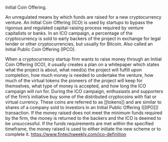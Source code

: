 Initial Coin Offering.

An unregulated means by which funds are raised for a new cryptocurrency venture. An Initial Coin Offering (ICO) is used by startups to bypass the rigorous and regulated capital-raising process required by venture capitalists or banks. In an ICO campaign, a percentage of the cryptocurrency is sold to early backers of the project in exchange for legal tender or other cryptocurrencies, but usually for Bitcoin. Also called an Initial Public Coin Offering (IPCO).

When a cryptocurrency startup firm wants to raise money through an Initial Coin Offering (ICO), it usually creates a plan on a whitepaper which states what the project is about, what need(s) the project will fulfill upon completion, how much money is needed to undertake the venture, how much of the virtual tokens the pioneers of the project will keep for themselves, what type of money is accepted, and how long the ICO campaign will run for. During the ICO campaign, enthusiasts and supporters of the firm’s initiative buy some of the distributed cryptocoins with fiat or virtual currency. These coins are referred to as [[tokens]] and are similar to shares of a company sold to investors in an Initial Public Offering ([[IPO]]) transaction. If the money raised does not meet the minimum funds required by the firm, the money is returned to the backers and the ICO is deemed to be unsuccessful. If the funds requirements are met within the specified timeframe, the money raised is used to either initiate the new scheme or to complete it.
https://www.fintechweekly.com/ico-definition